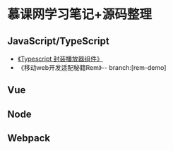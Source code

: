 # 慕课网学习笔记+源码整理

## JavaScript/TypeScript

- [《Typescript 封装播放器组件》](../tree/ts-player)
- 《移动web开发适配秘籍Rem》-- branch:[rem-demo]

## Vue


## Node

## Webpack


